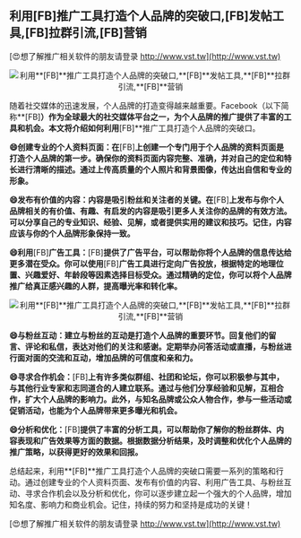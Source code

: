 ## **利用**[FB]**推广工具打造个人品牌的突破口,**[FB]**发帖工具,**[FB]**拉群引流,**[FB]**营销**

[😍想了解推广相关软件的朋友请登录 http://www.vst.tw](http://www.vst.tw)

 <center><img src="https://vst.tw/MP4/tuiguang/png/8.png" alt="利用**[FB]**推广工具打造个人品牌的突破口,**[FB]**发帖工具,**[FB]**拉群引流,**[FB]**营销"></center>

随着社交媒体的迅速发展，个人品牌的打造变得越来越重要。Facebook（以下简称**[FB]**）作为全球最大的社交媒体平台之一，为个人品牌的推广提供了丰富的工具和机会。本文将介绍如何利用**[FB]**推广工具打造个人品牌的突破口。

**😄创建专业的个人资料页面：在**[FB]**上创建一个专门用于个人品牌的资料页面是打造个人品牌的第一步。确保你的资料页面内容完整、准确，并对自己的定位和特长进行清晰的描述。通过上传高质量的个人照片和背景图像，传达出自信和专业的形象。**

**😄发布有价值的内容：内容是吸引粉丝和关注者的关键。在**[FB]**上发布与你个人品牌相关的有价值、有趣、有启发的内容是吸引更多人关注你的品牌的有效方法。可以分享自己的专业知识、经验、见解，或者提供实用的建议和技巧。记住，内容应该与你的个人品牌形象保持一致。**

**😄利用**[FB]**广告工具：**[FB]**提供了广告平台，可以帮助你将个人品牌的信息传达给更多潜在受众。你可以使用**[FB]**广告工具进行定向广告投放，根据特定的地理位置、兴趣爱好、年龄段等因素选择目标受众。通过精确的定位，你可以将个人品牌推广给真正感兴趣的人群，提高曝光率和转化率。**

 <center><img src="https://vst.tw/MP4/tuiguang/png/5.png" alt="利用**[FB]**推广工具打造个人品牌的突破口,**[FB]**发帖工具,**[FB]**拉群引流,**[FB]**营销"></center>

**😄与粉丝互动：建立与粉丝的互动是打造个人品牌的重要环节。回复他们的留言、评论和私信，表达对他们的关注和感谢。定期举办问答活动或直播，与粉丝进行面对面的交流和互动，增加品牌的可信度和亲和力。**

**😄寻求合作机会：**[FB]**上有许多类似群组、社团和论坛，你可以积极参与其中，与其他行业专家和志同道合的人建立联系。通过与他们分享经验和见解，互相合作，扩大个人品牌的影响力。此外，与知名品牌或公众人物合作，参与一些活动或促销活动，也能为个人品牌带来更多曝光和机会。**

**😄分析和优化：**[FB]**提供了丰富的分析工具，可以帮助你了解你的粉丝群体、内容表现和广告效果等方面的数据。根据数据分析结果，及时调整和优化个人品牌的推广策略，以获得更好的效果和回报。**

总结起来，利用**[FB]**推广工具打造个人品牌的突破口需要一系列的策略和行动。通过创建专业的个人资料页面、发布有价值的内容、利用广告工具、与粉丝互动、寻求合作机会以及分析和优化，你可以逐步建立起一个强大的个人品牌，增加知名度、影响力和商业机会。记住，持续的努力和坚持是成功的关键！

[😍想了解推广相关软件的朋友请登录 http://www.vst.tw](http://www.vst.tw)



